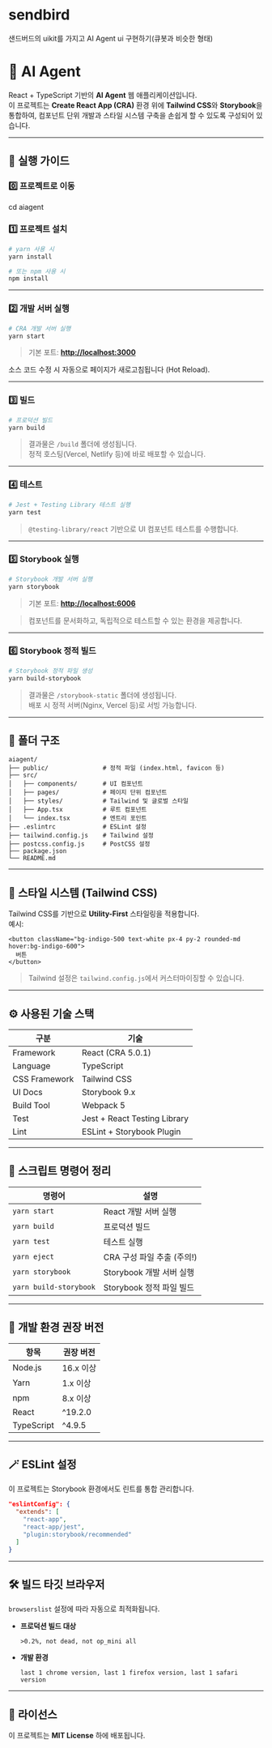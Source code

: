 # sendbird

샌드버드의 uikit를 가지고 AI Agent ui 구현하기(큐봇과 비슷한 형태)

# 🧠 AI Agent

React + TypeScript 기반의 **AI Agent** 웹 애플리케이션입니다.  
이 프로젝트는 **Create React App (CRA)** 환경 위에 **Tailwind CSS**와 **Storybook**을 통합하여, 컴포넌트 단위 개발과 스타일 시스템 구축을 손쉽게 할 수 있도록 구성되어 있습니다.

---

## 🚀 실행 가이드

### 0️⃣ 프로젝트로 이동

cd aiagent

### 1️⃣ 프로젝트 설치

```bash
# yarn 사용 시
yarn install

# 또는 npm 사용 시
npm install
```

---

### 2️⃣ 개발 서버 실행

```bash
# CRA 개발 서버 실행
yarn start
```

> 기본 포트: **[http://localhost:3000](http://localhost:3000)**

소스 코드 수정 시 자동으로 페이지가 새로고침됩니다 (Hot Reload).

---

### 3️⃣ 빌드

```bash
# 프로덕션 빌드
yarn build
```

> 결과물은 `/build` 폴더에 생성됩니다.  
> 정적 호스팅(Vercel, Netlify 등)에 바로 배포할 수 있습니다.

---

### 4️⃣ 테스트

```bash
# Jest + Testing Library 테스트 실행
yarn test
```

> `@testing-library/react` 기반으로 UI 컴포넌트 테스트를 수행합니다.

---

### 5️⃣ Storybook 실행

```bash
# Storybook 개발 서버 실행
yarn storybook
```

> 기본 포트: **[http://localhost:6006](http://localhost:6006)**

> 컴포넌트를 문서화하고, 독립적으로 테스트할 수 있는 환경을 제공합니다.

---

### 6️⃣ Storybook 정적 빌드

```bash
# Storybook 정적 파일 생성
yarn build-storybook
```

> 결과물은 `/storybook-static` 폴더에 생성됩니다.  
> 배포 시 정적 서버(Nginx, Vercel 등)로 서빙 가능합니다.

---

## 📁 폴더 구조

```
aiagent/
├── public/               # 정적 파일 (index.html, favicon 등)
├── src/
│   ├── components/       # UI 컴포넌트
│   ├── pages/            # 페이지 단위 컴포넌트
│   ├── styles/           # Tailwind 및 글로벌 스타일
│   ├── App.tsx           # 루트 컴포넌트
│   └── index.tsx         # 엔트리 포인트
├── .eslintrc             # ESLint 설정
├── tailwind.config.js    # Tailwind 설정
├── postcss.config.js     # PostCSS 설정
├── package.json
└── README.md
```

---

## 🎨 스타일 시스템 (Tailwind CSS)

Tailwind CSS를 기반으로 **Utility-First** 스타일링을 적용합니다.  
예시:

```tsx
<button className="bg-indigo-500 text-white px-4 py-2 rounded-md hover:bg-indigo-600">
  버튼
</button>
```

> Tailwind 설정은 `tailwind.config.js`에서 커스터마이징할 수 있습니다.

---

## ⚙️ 사용된 기술 스택

| 구분          | 기술                         |
| ------------- | ---------------------------- |
| Framework     | React (CRA 5.0.1)            |
| Language      | TypeScript                   |
| CSS Framework | Tailwind CSS                 |
| UI Docs       | Storybook 9.x                |
| Build Tool    | Webpack 5                    |
| Test          | Jest + React Testing Library |
| Lint          | ESLint + Storybook Plugin    |

---

## 📜 스크립트 명령어 정리

| 명령어                 | 설명                       |
| ---------------------- | -------------------------- |
| `yarn start`           | React 개발 서버 실행       |
| `yarn build`           | 프로덕션 빌드              |
| `yarn test`            | 테스트 실행                |
| `yarn eject`           | CRA 구성 파일 추출 (주의!) |
| `yarn storybook`       | Storybook 개발 서버 실행   |
| `yarn build-storybook` | Storybook 정적 파일 빌드   |

---

## 🧩 개발 환경 권장 버전

| 항목       | 권장 버전 |
| ---------- | --------- |
| Node.js    | 16.x 이상 |
| Yarn       | 1.x 이상  |
| npm        | 8.x 이상  |
| React      | ^19.2.0   |
| TypeScript | ^4.9.5    |

---

## 🪄 ESLint 설정

이 프로젝트는 Storybook 환경에서도 린트를 통합 관리합니다.

```json
"eslintConfig": {
  "extends": [
    "react-app",
    "react-app/jest",
    "plugin:storybook/recommended"
  ]
}
```

---

## 🛠️ 빌드 타깃 브라우저

`browserslist` 설정에 따라 자동으로 최적화됩니다.

- **프로덕션 빌드 대상**
  ```
  >0.2%, not dead, not op_mini all
  ```
- **개발 환경**
  ```
  last 1 chrome version, last 1 firefox version, last 1 safari version
  ```

---

## 🧠 라이선스

이 프로젝트는 **MIT License** 하에 배포됩니다.
